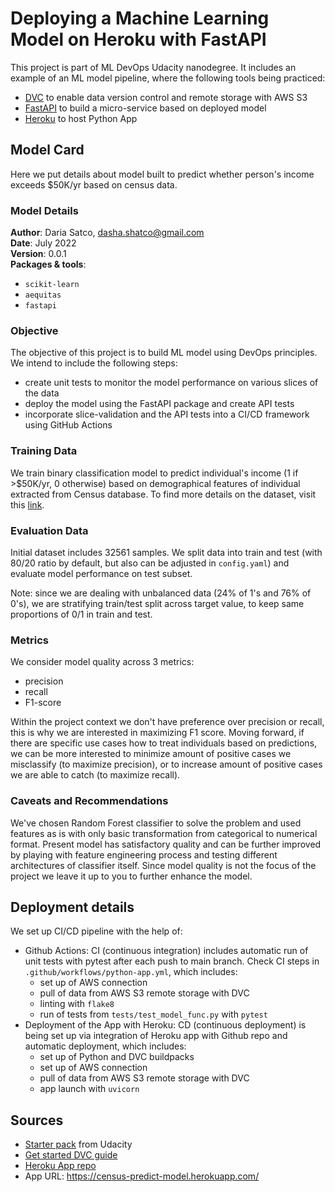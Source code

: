 # Deploying a Machine Learning Model on Heroku with FastAPI

This project is part of ML DevOps Udacity nanodegree. It includes an example of an ML model pipeline, where the following tools being practiced:
* [DVC](https://dvc.org) to enable data version control and remote storage with AWS S3
* [FastAPI](https://fastapi.tiangolo.com) to build a micro-service based on deployed model
* [Heroku](https://www.heroku.com) to host Python App

## Model Card

Here we put details about model built to predict whether person's income exceeds $50K/yr based on census data.

### Model Details

**Author**: Daria Satco, dasha.shatco@gmail.com \
**Date**: July 2022 \
**Version**: 0.0.1 \
**Packages & tools**:
* `scikit-learn`
* `aequitas`
* `fastapi`

### Objective

The objective of this project is to build ML model using DevOps principles. We intend to include the following steps:
 * create unit tests to monitor the model performance on various slices of the data
 * deploy the model using the FastAPI package and create API tests 
 * incorporate slice-validation and the API tests into a CI/CD framework using GitHub Actions

### Training Data

We train binary classification model to predict individual's income (1 if >$50K/yr, 0 otherwise) based on demographical features of individual extracted from Census database. To find more details on the dataset, visit this [link](https://archive.ics.uci.edu/ml/datasets/census+income). 

### Evaluation Data

Initial dataset includes 32561 samples. We split data into train and test (with 80/20 ratio by default, but also can be adjusted in `config.yaml`) and evaluate model performance on test subset.

Note: since we are dealing with unbalanced data (24% of 1's and 76% of 0's), we are stratifying train/test split across target value, to keep same proportions of 0/1 in train and test.

### Metrics

We consider model quality across 3 metrics:
* precision
* recall
* F1-score

Within the project context we don't have preference over precision or recall, this is why we are interested in maximizing F1 score. Moving forward, if there are specific use cases how to treat individuals based on predictions, we can be more interested to minimize amount of positive cases we misclassify (to maximize precision), or to increase amount of positive cases we are able to catch (to maximize recall).

### Caveats and Recommendations

We've chosen Random Forest classifier to solve the problem and used features as is with only basic transformation from categorical to numerical format. Present model has satisfactory quality and can be further improved by playing with feature engineering process and testing different architectures of classifier itself. Since model quality is not the focus of the project we leave it up to you to further enhance the model.  


## Deployment details

We set up CI/CD pipeline with the help of:
* Github Actions: CI (continuous integration) includes automatic run of unit tests with pytest after each push to main branch. Check CI steps in `.github/workflows/python-app.yml`, which includes: 
    - set up of AWS connection
    - pull of data from AWS S3 remote storage with DVC
    - linting with `flake8`
    - run of tests from `tests/test_model_func.py` with `pytest`
* Deployment of the App with Heroku: CD (continuous deployment) is being set up via integration of Heroku app with Github repo and automatic deployment, which includes:
    - set up of Python and DVC buildpacks
    - set up of AWS connection
    - pull of data from AWS S3 remote storage with DVC
    - app launch with `uvicorn`

## Sources
* [Starter pack](https://github.com/udacity/nd0821-c3-starter-code/tree/master/starter) from Udacity
* [Get started DVC guide](https://dvc.org/doc/start) 
* [Heroku App repo](https://dashboard.heroku.com/apps/census-predict-model)
* App URL: https://census-predict-model.herokuapp.com/